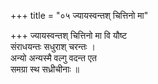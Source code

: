 +++
title = "०५ ज्यायस्वन्तश् चित्तिनो मा"

+++
ज्यायस्वन्तश् चित्तिनो मा वि यौष्ट  
संराधयन्तः सधुराश् चरन्तः ।  
अन्यो अन्यस्मै वल्गु वदन्त एत  
समग्रा स्थ सध्रीचीनाः ॥